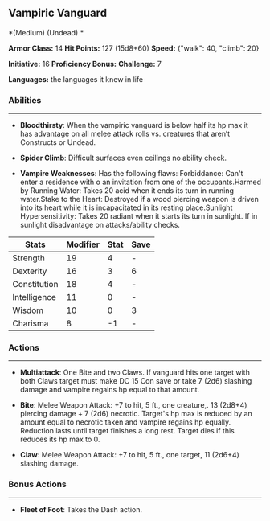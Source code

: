 ## Vampiric Vanguard
*(Medium) (Undead) *

**Armor Class:** 14
**Hit Points:** 127 (15d8+60)
**Speed:** {"walk": 40, "climb": 20}

**Initiative:** 16
**Proficiency Bonus:**
**Challenge:** 7

**Languages:** the languages it knew in life

### Abilities
 --- 
- **Bloodthirsty**: When the vampiric vanguard is below half its hp max it has advantage on all melee attack rolls vs. creatures that aren’t Constructs or Undead.

- **Spider Climb**: Difficult surfaces even ceilings no ability check.

- **Vampire Weaknesses**: Has the following flaws: Forbiddance: Can't enter a residence with o an invitation from one of the occupants.Harmed by Running Water: Takes 20 acid when it ends its turn in running water.Stake to the Heart: Destroyed if a wood piercing weapon is driven into its heart while it is incapacitated in its resting place.Sunlight Hypersensitivity: Takes 20 radiant when it starts its turn in sunlight. If in sunlight disadvantage on attacks/ability checks.



| Stats | Modifier | Stat | Save
| ---- | ---- | ---- | ---- |
| Strength | 19 | 4 | - |
| Dexterity | 16 | 3 | 6 |
| Constitution | 18 | 4 | - |
| Intelligence | 11 | 0 | - |
| Wisdom | 10 | 0 | 3 |
| Charisma | 8 | -1 | - |

### Actions
 --- 
- **Multiattack**: One Bite and two Claws. If vanguard hits one target with both Claws target must make DC 15 Con save or take 7 (2d6) slashing damage and vampire regains hp equal to that amount.

- **Bite**: Melee Weapon Attack: +7 to hit, 5 ft., one creature,. 13 (2d8+4) piercing damage + 7 (2d6) necrotic. Target's hp max is reduced by an amount equal to necrotic taken and vampire regains hp equally. Reduction lasts until target finishes a long rest. Target dies if this reduces its hp max to 0.

- **Claw**: Melee Weapon Attack: +7 to hit, 5 ft., one target, 11 (2d6+4) slashing damage.

### Bonus Actions
 --- 
- **Fleet of Foot**: Takes the Dash action.

